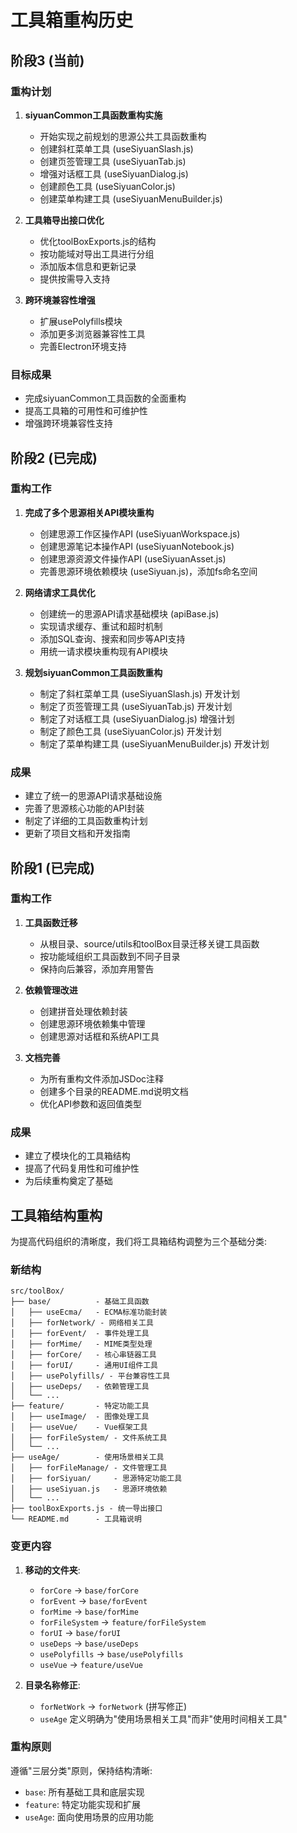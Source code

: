 # 工具箱重构历史

## 阶段3 (当前)

### 重构计划

1. **siyuanCommon工具函数重构实施**
   - 开始实现之前规划的思源公共工具函数重构
   - 创建斜杠菜单工具 (useSiyuanSlash.js)
   - 创建页签管理工具 (useSiyuanTab.js)
   - 增强对话框工具 (useSiyuanDialog.js)
   - 创建颜色工具 (useSiyuanColor.js)
   - 创建菜单构建工具 (useSiyuanMenuBuilder.js)

2. **工具箱导出接口优化**
   - 优化toolBoxExports.js的结构
   - 按功能域对导出工具进行分组
   - 添加版本信息和更新记录
   - 提供按需导入支持

3. **跨环境兼容性增强**
   - 扩展usePolyfills模块
   - 添加更多浏览器兼容性工具
   - 完善Electron环境支持

### 目标成果

- 完成siyuanCommon工具函数的全面重构
- 提高工具箱的可用性和可维护性
- 增强跨环境兼容性支持

## 阶段2 (已完成)

### 重构工作

1. **完成了多个思源相关API模块重构**
   - 创建思源工作区操作API (useSiyuanWorkspace.js)
   - 创建思源笔记本操作API (useSiyuanNotebook.js)
   - 创建思源资源文件操作API (useSiyuanAsset.js)
   - 完善思源环境依赖模块 (useSiyuan.js)，添加fs命名空间

2. **网络请求工具优化**
   - 创建统一的思源API请求基础模块 (apiBase.js)
   - 实现请求缓存、重试和超时机制
   - 添加SQL查询、搜索和同步等API支持
   - 用统一请求模块重构现有API模块

3. **规划siyuanCommon工具函数重构**
   - 制定了斜杠菜单工具 (useSiyuanSlash.js) 开发计划
   - 制定了页签管理工具 (useSiyuanTab.js) 开发计划
   - 制定了对话框工具 (useSiyuanDialog.js) 增强计划
   - 制定了颜色工具 (useSiyuanColor.js) 开发计划
   - 制定了菜单构建工具 (useSiyuanMenuBuilder.js) 开发计划

### 成果

- 建立了统一的思源API请求基础设施
- 完善了思源核心功能的API封装
- 制定了详细的工具函数重构计划
- 更新了项目文档和开发指南

## 阶段1 (已完成)

### 重构工作

1. **工具函数迁移**
   - 从根目录、source/utils和toolBox目录迁移关键工具函数
   - 按功能域组织工具函数到不同子目录
   - 保持向后兼容，添加弃用警告

2. **依赖管理改进**
   - 创建拼音处理依赖封装
   - 创建思源环境依赖集中管理
   - 创建思源对话框和系统API工具

3. **文档完善**
   - 为所有重构文件添加JSDoc注释
   - 创建多个目录的README.md说明文档
   - 优化API参数和返回值类型

### 成果

- 建立了模块化的工具箱结构
- 提高了代码复用性和可维护性
- 为后续重构奠定了基础

## 工具箱结构重构

为提高代码组织的清晰度，我们将工具箱结构调整为三个基础分类:

### 新结构

```
src/toolBox/
├── base/          - 基础工具函数
│   ├── useEcma/   - ECMA标准功能封装
│   ├── forNetwork/ - 网络相关工具
│   ├── forEvent/  - 事件处理工具
│   ├── forMime/   - MIME类型处理
│   ├── forCore/   - 核心串链器工具
│   ├── forUI/     - 通用UI组件工具
│   ├── usePolyfills/ - 平台兼容性工具
│   ├── useDeps/   - 依赖管理工具
│   └── ...
├── feature/       - 特定功能工具
│   ├── useImage/  - 图像处理工具
│   ├── useVue/    - Vue框架工具
│   ├── forFileSystem/ - 文件系统工具
│   └── ...
├── useAge/        - 使用场景相关工具
│   ├── forFileManage/ - 文件管理工具
│   ├── forSiyuan/     - 思源特定功能工具
│   ├── useSiyuan.js   - 思源环境依赖
│   └── ...
├── toolBoxExports.js - 统一导出接口
└── README.md      - 工具箱说明
```

### 变更内容

1. **移动的文件夹**:
   - `forCore` → `base/forCore`
   - `forEvent` → `base/forEvent`
   - `forMime` → `base/forMime`
   - `forFileSystem` → `feature/forFileSystem`
   - `forUI` → `base/forUI`
   - `useDeps` → `base/useDeps`
   - `usePolyfills` → `base/usePolyfills`
   - `useVue` → `feature/useVue`

2. **目录名称修正**:
   - `forNetWork` → `forNetwork` (拼写修正)
   - `useAge` 定义明确为"使用场景相关工具"而非"使用时间相关工具"

### 重构原则

遵循"三层分类"原则，保持结构清晰:
- `base`: 所有基础工具和底层实现
- `feature`: 特定功能实现和扩展
- `useAge`: 面向使用场景的应用功能 